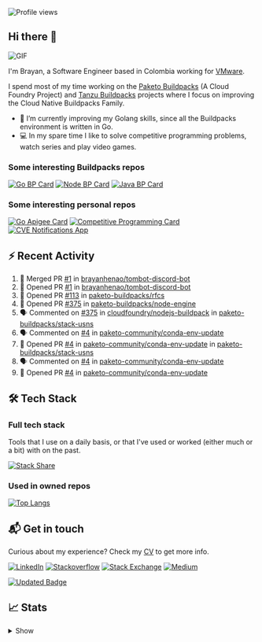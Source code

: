 ![Profile views](https://gpvc.arturio.dev/brayanhenao)

## Hi there 👋

<img alt="GIF" src="https://i.pinimg.com/originals/e4/26/70/e426702edf874b181aced1e2fa5c6cde.gif" />  


I'm Brayan, a Software Engineer based in Colombia working for [VMware](https://www.vmware.com/).

I spend most of my time working on the [Paketo Buildpacks](https://paketo.io/) (A Cloud Foundry Project)
and [Tanzu Buildpacks](https://tanzu.vmware.com/components/buildpacks) projects where I focus on improving the Cloud
Native Buildpacks Family.

- 🌱 I’m currently improving my Golang skills, since all the Buildpacks environment is written in Go.
- 💻 In my spare time I like to solve competitive programming problems, watch series and play video games.

### Some interesting Buildpacks repos

[![Go BP Card](https://github-readme-stats.vercel.app/api/pin/?username=paketo-buildpacks&repo=go&show_owner=true)](https://github.com/paketo-buildpacks/go)
[![Node BP Card](https://github-readme-stats.vercel.app/api/pin/?username=paketo-buildpacks&repo=nodejs&show_owner=true)](https://github.com/paketo-buildpacks/nodejs)
[![Java BP Card](https://github-readme-stats.vercel.app/api/pin/?username=paketo-buildpacks&repo=java&show_owner=true)](https://github.com/paketo-buildpacks/java)

### Some interesting personal repos

[![Go Apigee Card](https://github-readme-stats.vercel.app/api/pin/?username=brayanhenao&repo=go-apigee-edge)](https://github.com/brayanhenao/go-apigee-edge)
[![Competitive Programming Card](https://github-readme-stats.vercel.app/api/pin/?username=brayanhenao&repo=competitive-programming)](https://github.com/brayanhenao/competitive-programming)
[![CVE Notifications App](https://github-readme-stats.vercel.app/api/pin/?username=brayanhenao&repo=cve-notifications-app)](https://github.com/brayanhenao/cve-notifications-app)

## ⚡️ Recent Activity

<!--START_SECTION:activity-->

1. 🎉 Merged PR [#1](https://github.com/brayanhenao/tombot-discord-bot/pull/1) in [brayanhenao/tombot-discord-bot](https://github.com/brayanhenao/tombot-discord-bot)
2. 💪 Opened PR [#1](https://github.com/brayanhenao/tombot-discord-bot/pull/1) in [brayanhenao/tombot-discord-bot](https://github.com/brayanhenao/tombot-discord-bot)
3. 💪 Opened PR [#113](https://github.com/paketo-buildpacks/rfcs/pull/113) in [paketo-buildpacks/rfcs](https://github.com/paketo-buildpacks/rfcs)
4. 💪 Opened PR [#375](https://github.com/paketo-buildpacks/node-engine/pull/375) in [paketo-buildpacks/node-engine](https://github.com/paketo-buildpacks/node-engine)
5. 🗣 Commented on [#375](https://github.com/cloudfoundry/nodejs-buildpack/issues/375) in [cloudfoundry/nodejs-buildpack](https://github.com/cloudfoundry/nodejs-buildpack)
   in [paketo-buildpacks/stack-usns](https://github.com/paketo-buildpacks/stack-usns)
4. 🗣 Commented on [#4](https://github.com/paketo-community/conda-env-update/issues/4)
   in [paketo-community/conda-env-update](https://github.com/paketo-community/conda-env-update)
5. 💪 Opened PR [#4](https://github.com/paketo-community/conda-env-update/pull/4)
   in [paketo-community/conda-env-update](https://github.com/paketo-community/conda-env-update)
   in [paketo-buildpacks/stack-usns](https://github.com/paketo-buildpacks/stack-usns)
4. 🗣 Commented on [#4](https://github.com/paketo-community/conda-env-update/issues/4)
   in [paketo-community/conda-env-update](https://github.com/paketo-community/conda-env-update)
5. 💪 Opened PR [#4](https://github.com/paketo-community/conda-env-update/pull/4)
   in [paketo-community/conda-env-update](https://github.com/paketo-community/conda-env-update)

<!--END_SECTION:activity-->

## 🛠 Tech Stack

### Full tech stack

Tools that I use on a daily basis, or that I've used or worked (either much or a bit) with on the past.

[![Stack Share](https://img.shields.io/badge/Stack%20Share-0690FA.svg?&style=for-the-badge&logo=stackshare&logoColor=white)](https://stackshare.io/bhenao6/mystack)

### Used in owned repos

[![Top Langs](https://github-readme-stats.vercel.app/api/top-langs/?username=brayanhenao&layout=compact&langs_count=10)](https://github.com/anuraghazra/github-readme-stats)

## 📬 Get in touch

Curious about my experience? Check my [CV](resources/Brayan%20Henao%20CV.pdf) to get more info.

[![LinkedIn](https://img.shields.io/badge/linkedin-%230077B5.svg?&style=for-the-badge&logo=linkedin&logoColor=white)](https://www.linkedin.com/in/bhenao6/)
[![Stackoverflow](https://img.shields.io/badge/-F58025.svg?&style=for-the-badge&logo=stackoverflow&logoColor=white)](https://stackoverflow.com/users/5371842/brayan-henao)
[![Stack Exchange](https://img.shields.io/badge/-1E5397.svg?&style=for-the-badge&logo=stackexchange)](https://stackexchange.com/users/7008058/brayan-henao)
[![Medium](https://img.shields.io/badge/medium-%2312100E.svg?&style=for-the-badge&logo=medium&logoColor=white)](https://medium.com/@bhenao6)

[![Updated Badge](https://badges.pufler.dev/updated/brayanhenao/brayanhenao)](https://badges.pufler.dev)

## 📈 Stats

<details>
  <summary>Show</summary>

[![Brayan's github stats](https://github-readme-stats.vercel.app/api?username=brayanhenao&count_private=true&show_icons=true&theme=vue-dark)](https://github.com/anuraghazra/github-readme-stats)

<!--START_SECTION:waka-->
![Lines of code](https://img.shields.io/badge/From%20Hello%20World%20I%27ve%20Written-322862%20lines%20of%20code-blue)

**🐱 My GitHub Data** 

> 🏆 546 Contributions in the Year 2021
 > 
> 📦 89.4 kB Used in GitHub's Storage 
 > 
> 💼 Opted to Hire
 > 
> 📜 55 Public Repositories 
 > 
> 🔑 16 Private Repositories  
 > 
**I'm an Early 🐤** 

```text
🌞 Morning    83 commits     ███████░░░░░░░░░░░░░░░░░░   30.18% 
🌆 Daytime    170 commits    ███████████████░░░░░░░░░░   61.82% 
🌃 Evening    9 commits      ░░░░░░░░░░░░░░░░░░░░░░░░░   3.27% 
🌙 Night      13 commits     █░░░░░░░░░░░░░░░░░░░░░░░░   4.73%

```
📅 **I'm Most Productive on Tuesday** 

```text
Monday       65 commits     ██████░░░░░░░░░░░░░░░░░░░   23.64% 
Tuesday      86 commits     ███████░░░░░░░░░░░░░░░░░░   31.27% 
Wednesday    52 commits     ████░░░░░░░░░░░░░░░░░░░░░   18.91% 
Thursday     31 commits     ██░░░░░░░░░░░░░░░░░░░░░░░   11.27% 
Friday       34 commits     ███░░░░░░░░░░░░░░░░░░░░░░   12.36% 
Saturday     5 commits      ░░░░░░░░░░░░░░░░░░░░░░░░░   1.82% 
Sunday       2 commits      ░░░░░░░░░░░░░░░░░░░░░░░░░   0.73%

```


📊 **This Week I Spent My Time On** 

```text
⌚︎ Time Zone: America/Bogota

💬 Programming Languages: 
sh                       8 hrs 17 mins       █████████████████████████   100.0%

🔥 Editors: 
Zsh                      8 hrs 17 mins       █████████████████████████   100.0%

💻 Operating System: 
Mac                      8 hrs 17 mins       █████████████████████████   100.0%

```

**I Mostly Code in Java** 

```text
Java                     12 repos            ███████░░░░░░░░░░░░░░░░░░   27.91% 
Go                       10 repos            █████░░░░░░░░░░░░░░░░░░░░   23.26% 
JavaScript               7 repos             ████░░░░░░░░░░░░░░░░░░░░░   16.28% 
TypeScript               5 repos             ███░░░░░░░░░░░░░░░░░░░░░░   11.63% 
HTML                     2 repos             █░░░░░░░░░░░░░░░░░░░░░░░░   4.65%

```



 Last Updated on 27/10/2021
<!--END_SECTION:waka-->
</details>
